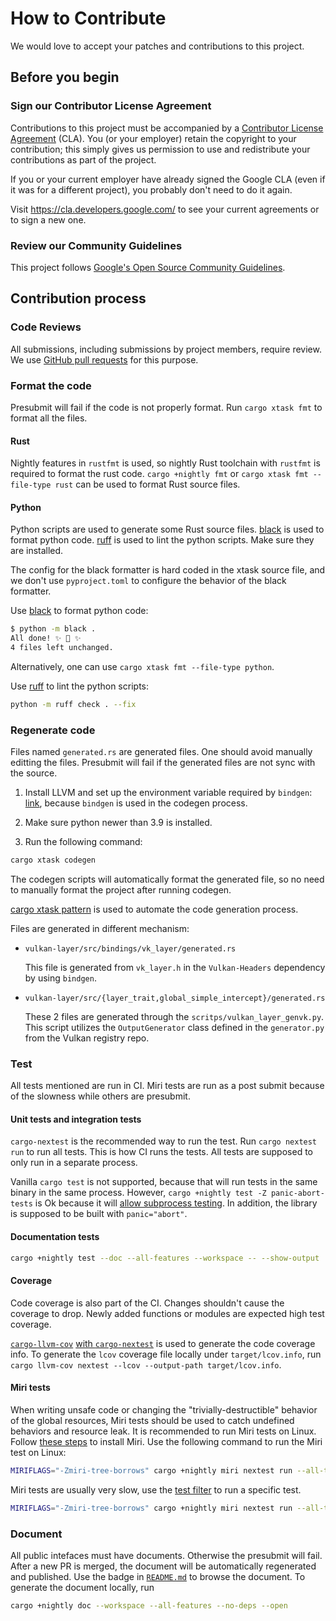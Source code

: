 # How to Contribute

We would love to accept your patches and contributions to this project.

## Before you begin

### Sign our Contributor License Agreement

Contributions to this project must be accompanied by a
[Contributor License Agreement](https://cla.developers.google.com/about) (CLA). You (or your
employer) retain the copyright to your contribution; this simply gives us permission to use and
redistribute your contributions as part of the project.

If you or your current employer have already signed the Google CLA (even if it was for a different
project), you probably don't need to do it again.

Visit <https://cla.developers.google.com/> to see your current agreements or to sign a new one.

### Review our Community Guidelines

This project follows
[Google's Open Source Community Guidelines](https://opensource.google/conduct/).

## Contribution process

### Code Reviews

All submissions, including submissions by project members, require review. We use
[GitHub pull requests](https://docs.github.com/articles/about-pull-requests) for this purpose.

### Format the code

Presubmit will fail if the code is not properly format. Run `cargo xtask fmt` to format all the
files.

#### Rust

Nightly features in `rustfmt` is used, so nightly Rust toolchain with `rustfmt` is required to
format the rust code. `cargo +nightly fmt` or `cargo xtask fmt --file-type rust` can be used to
format Rust source files.

#### Python

Python scripts are used to generate some Rust source files.
[black](https://black.readthedocs.io/en/stable) is used to format python code.
[ruff](https://github.com/astral-sh/ruff) is used to lint the python scripts. Make sure they are
installed.

The config for the black formatter is hard coded in the xtask source file, and we don't use
`pyproject.toml` to configure the behavior of the black formatter.

Use [black](https://black.readthedocs.io/en/stable) to format python code:

```bash
$ python -m black .
All done! ✨ 🍰 ✨
4 files left unchanged.
```

Alternatively, one can use `cargo xtask fmt --file-type python`.

Use [ruff](https://github.com/astral-sh/ruff) to lint the python scripts:

```bash
python -m ruff check . --fix
```

### Regenerate code

Files named `generated.rs` are generated files. One should avoid manually editting the files.
Presubmit will fail if the generated files are not sync with the source.

1. Install LLVM and set up the environment variable required by `bindgen`:
   [link](https://rust-lang.github.io/rust-bindgen/requirements.html), because `bindgen` is used in
   the codegen process.

1. Make sure python newer than 3.9 is installed.

1. Run the following command:

```bash
cargo xtask codegen
```

The codegen scripts will automatically format the generated file, so no need to manually format the
project after running codegen.

[cargo xtask pattern](https://github.com/matklad/cargo-xtask) is used to automate the code
generation process.

Files are generated in different mechanism:

- `vulkan-layer/src/bindings/vk_layer/generated.rs`

  This file is generated from `vk_layer.h` in the `Vulkan-Headers` dependency by using `bindgen`.

- `vulkan-layer/src/{layer_trait,global_simple_intercept}/generated.rs`

  These 2 files are generated through the `scritps/vulkan_layer_genvk.py`. This script utilizes the
  `OutputGenerator` class defined in the `generator.py` from the Vulkan registry repo.

### Test

All tests mentioned are run in CI. Miri tests are run as a post submit because of the slowness while
others are presubmit.

#### Unit tests and integration tests

`cargo-nextest` is the recommended way to run the test. Run `cargo nextest run` to run all tests.
This is how CI runs the tests. All tests are supposed to only run in a separate process.

Vanilla `cargo test` is not supported, because that will run tests in the same binary in the same
process. However, `cargo +nightly test -Z panic-abort-tests` is Ok because it will
[allow subprocess testing](https://github.com/rust-lang/rust/issues/67650). In addition, the library
is supposed to be built with `panic="abort"`.

#### Documentation tests

```bash
cargo +nightly test --doc --all-features --workspace -- --show-output
```

#### Coverage

Code coverage is also part of the CI. Changes shouldn't cause the coverage to drop. Newly added
functions or modules are expected high test coverage.

[`cargo-llvm-cov`](https://github.com/taiki-e/cargo-llvm-cov)
[with `cargo-nextest`](https://nexte.st/book/test-coverage.html#llvm-cov) is used to generate the
code coverage info. To generate the `lcov` coverage file locally under `target/lcov.info`, run
`cargo llvm-cov nextest --lcov --output-path target/lcov.info`.

#### Miri tests

When writing unsafe code or changing the "trivially-destructible" behavior of the global resources,
Miri tests should be used to catch undefined behaviors and resource leak. It is recommended to run
Miri tests on Linux. Follow [these steps](https://github.com/rust-lang/miri#using-miri) to install
Miri. Use the following command to run the Miri test on Linux:

```bash
MIRIFLAGS="-Zmiri-tree-borrows" cargo +nightly miri nextest run --all-targets --all-features -j8 --no-fail-fast
```

Miri tests are usually very slow, use the
[test filter](https://nexte.st/book/filter-expressions.html) to run a specific test.

```bash
MIRIFLAGS="-Zmiri-tree-borrows" cargo +nightly miri nextest run --all-targets --all-features --no-fail-fast -E'test(test_should_return_fp_when_called_with_get_instance_proc_addr_name)'
```

### Document

All public intefaces must have documents. Otherwise the presubmit will fail. After a new PR is
merged, the document will be automatically regenerated and published. Use the badge in
[`README.md`](README.md) to browse the document. To generate the document locally, run

```bash
cargo +nightly doc --workspace --all-features --no-deps --open
```
